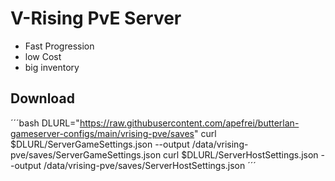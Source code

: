 # V-Rising PvE Server

* Fast Progression
* low Cost
* big inventory

## Download

´´´bash
DLURL="https://raw.githubusercontent.com/apefrei/butterlan-gameserver-configs/main/vrising-pve/saves"
curl $DLURL/ServerGameSettings.json --output /data/vrising-pve/saves/ServerGameSettings.json
curl $DLURL/ServerHostSettings.json --output /data/vrising-pve/saves/ServerHostSettings.json
´´´